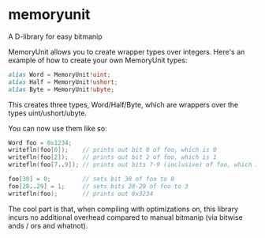 # memoryunit
A D-library for easy bitmanip

MemoryUnit allows you to create wrapper types over integers. Here's an example of how to create your own MemoryUnit types:
```D
alias Word = MemoryUnit!uint;
alias Half = MemoryUnit!ushort;
alias Byte = MemoryUnit!ubyte;
```

This creates three types, Word/Half/Byte, which are wrappers over the types uint/ushort/ubyte.

You can now use them like so:
```D
Word foo = 0x1234;
writefln(foo[0]);    // prints out bit 0 of foo, which is 0
writefln(foo[2]);    // prints out bit 2 of foo, which is 1
writefln(foo[7..9]); // prints out bits 7-9 (inclusive) of foo, which is 4

foo[30] = 0;         // sets bit 30 of foo to 0
foo[28..29] = 1;     // sets bits 28-29 of foo to 3
writefln(foo);       // prints out 0x3234
```

The cool part is that, when compiling with optimizations on, this library incurs no additional overhead compared to manual bitmanip (via bitwise ands / ors and whatnot).
